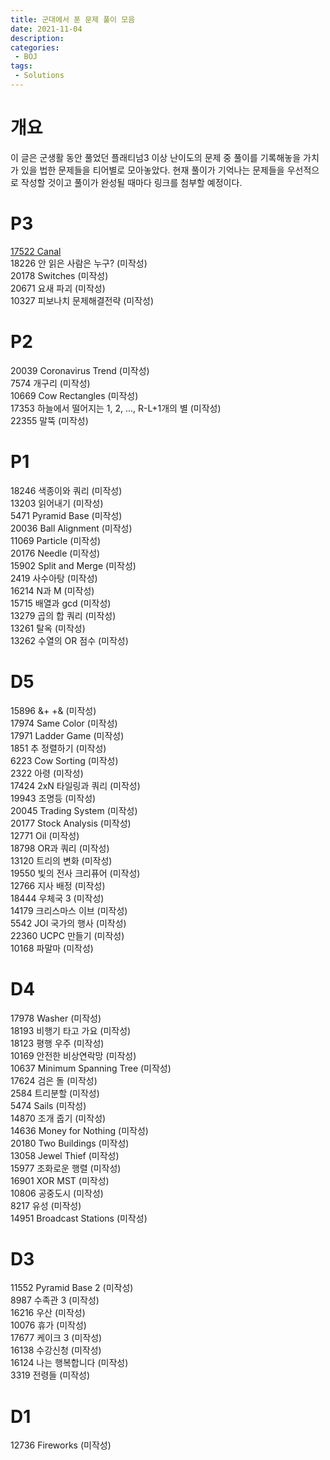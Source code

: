 ```yaml
---
title: 군대에서 푼 문제 풀이 모음
date: 2021-11-04
description:
categories:
 - BOJ
tags:
 - Solutions
---
```

# 개요
이 글은 군생활 동안 풀었던 플래티넘3 이상 난이도의 문제 중 풀이를 기록해놓을 가치가 있을 법한 문제들을 티어별로 모아놓았다. 현재 풀이가 기억나는 문제들을 우선적으로 작성할 것이고 풀이가 완성될 때마다 링크를 첨부할 예정이다.   

# P3
[17522 Canal](https://ansol4328.github.io/boj/2021/11/05/BOJ-17522/)   
18226 안 읽은 사람은 누구? (미작성)   
20178 Switches (미작성)   
20671 요새 파괴 (미작성)   
10327 피보나치 문제해결전략 (미작성)   


# P2
20039 Coronavirus Trend (미작성)   
7574 개구리 (미작성)   
10669 Cow Rectangles (미작성)   
17353 하늘에서 떨어지는 1, 2, ..., R-L+1개의 별 (미작성)   
22355 말뚝 (미작성)   

# P1
18246 색종이와 쿼리 (미작성)   
13203 읽어내기 (미작성)   
5471 Pyramid Base (미작성)   
20036 Ball Alignment (미작성)   
11069 Particle (미작성)   
20176 Needle (미작성)   
15902 Split and Merge (미작성)   
2419 사수아탕 (미작성)   
16214 N과 M (미작성)   
15715 배열과 gcd (미작성)   
13279 곱의 합 쿼리 (미작성)   
13261 탈옥 (미작성)   
13262 수열의 OR 점수 (미작성)   

# D5
15896 &+ +& (미작성)   
17974 Same Color (미작성)   
17971 Ladder Game (미작성)   
1851 추 정렬하기 (미작성)   
6223 Cow Sorting (미작성)   
2322 아령 (미작성)   
17424 2xN 타일링과 쿼리 (미작성)   
19943 조명등 (미작성)   
20045 Trading System (미작성)   
20177 Stock Analysis (미작성)   
12771 Oil (미작성)   
18798 OR과 쿼리 (미작성)   
13120 트리의 변화 (미작성)   
19550 빛의 전사 크리퓨어 (미작성)   
12766 지사 배정 (미작성)   
18444 우체국 3 (미작성)   
14179 크리스마스 이브 (미작성)   
5542 JOI 국가의 행사 (미작성)   
22360 UCPC 만들기 (미작성)   
10168 파말마 (미작성)   

# D4
17978 Washer (미작성)   
18193 비행기 타고 가요 (미작성)   
18123 평행 우주 (미작성)   
10169 안전한 비상연락망 (미작성)   
10637 Minimum Spanning Tree (미작성)   
17624 검은 돌 (미작성)   
2584 트리분할 (미작성)   
5474 Sails (미작성)   
14870 조개 줍기 (미작성)   
14636 Money for Nothing (미작성)   
20180 Two Buildings (미작성)   
13058 Jewel Thief (미작성)   
15977 조화로운 행렬 (미작성)   
16901 XOR MST (미작성)   
10806 공중도시 (미작성)   
8217 유성 (미작성)   
14951 Broadcast Stations (미작성)   

# D3
11552 Pyramid Base 2 (미작성)   
8987 수족관 3 (미작성)   
16216 우산 (미작성)   
10076 휴가 (미작성)   
17677 케이크 3 (미작성)   
16138 수강신청 (미작성)   
16124 나는 행복합니다 (미작성)   
3319 전령들 (미작성)   

# D1
12736 Fireworks (미작성)   